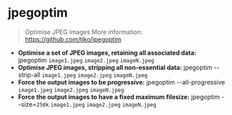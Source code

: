 # jpegoptim
> Optimise JPEG images
> More information: <https://github.com/tjko/jpegoptim>
- **Optimise a set of JPEG images, retaining all associated data:**
jpegoptim `image1.jpeg` `image2.jpeg` `imageN.jpeg`
- **Optimise JPEG images, stripping all non-essential data:**
jpegoptim --strip-all `image1.jpeg` `image2.jpeg` `imageN.jpeg`
- **Force the output images to be progressive:**
jpegoptim --all-progressive `image1.jpeg` `image2.jpeg` `imageN.jpeg`
- **Force the output images to have a fixed maximum filesize:**
jpegoptim --size=`250k` `image1.jpeg` `image2.jpeg` `imageN.jpeg`

